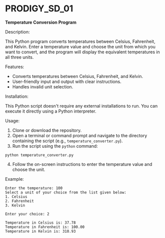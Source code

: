 # PRODIGY_SD_01
**Temperature Conversion Program**

Description:

This Python program converts temperatures between Celsius, Fahrenheit, and Kelvin. Enter a temperature value and choose the unit from which you want to convert, and the program will display the equivalent temperatures in all three units.

Features:

* Converts temperatures between Celsius, Fahrenheit, and Kelvin.
* User-friendly input and output with clear instructions.
* Handles invalid unit selection.

Installation:

This Python script doesn't require any external installations to run. You can execute it directly using a Python interpreter.

Usage:

1. Clone or download the repository.
2. Open a terminal or command prompt and navigate to the directory containing the script (e.g., `temperature_converter.py`).
3. Run the script using the `python` command:

```
python temperature_converter.py
```

4. Follow the on-screen instructions to enter the temperature value and choose the unit.

Example:

```
Enter the temperature: 100
Select a unit of your choice from the list given below:
1. Celsius
2. Fahrenheit
3. Kelvin

Enter your choice: 2

Temperature in Celsius is: 37.78
Temperature in Fahrenheit is: 100.00
Temperature in Kelvin is: 310.93
```

